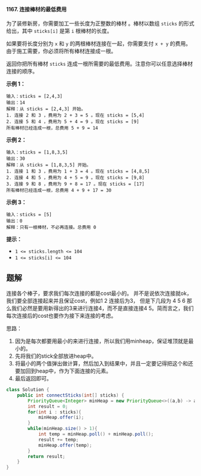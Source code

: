 #### 1167. 连接棒材的最低费用

为了装修新房，你需要加工一些长度为正整数的棒材 。棒材以数组 `sticks` 的形式给出，其中 `sticks[i]` 是第 `i` 根棒材的长度。

如果要将长度分别为 `x` 和 `y` 的两根棒材连接在一起，你需要支付 `x + y` 的费用。 由于施工需要，你必须将所有棒材连接成一根。

返回你把所有棒材 `sticks` 连成一根所需要的最低费用。注意你可以任意选择棒材连接的顺序。

**示例 1：**

```shell
输入：sticks = [2,4,3]
输出：14
解释：从 sticks = [2,4,3] 开始。
1. 连接 2 和 3 ，费用为 2 + 3 = 5 。现在 sticks = [5,4]
2. 连接 5 和 4 ，费用为 5 + 4 = 9 。现在 sticks = [9]
所有棒材已经连成一根，总费用 5 + 9 = 14
```

**示例 2：**

```shell
输入：sticks = [1,8,3,5]
输出：30
解释：从 sticks = [1,8,3,5] 开始。
1. 连接 1 和 3 ，费用为 1 + 3 = 4 。现在 sticks = [4,8,5]
2. 连接 4 和 5 ，费用为 4 + 5 = 9 。现在 sticks = [9,8]
3. 连接 9 和 8 ，费用为 9 + 8 = 17 。现在 sticks = [17]
所有棒材已经连成一根，总费用 4 + 9 + 17 = 30
```

**示例 3：**

```shell
输入：sticks = [5]
输出：0
解释：只有一根棒材，不必再连接。总费用 0
```

**提示：**

- `1 <= sticks.length <= 104`
- `1 <= sticks[i] <= 104`



## 题解

连接各个棒子，要求我们每次连接的都是cost最小的。
并不是说依次连接就ok，我们要全部连接起来并且保证cost，例如1 2 连接后为3， 但是下几段为 4 5 6 那么我们必然是要用新得出的3来进行连接4，而不是直接连接4 5。简而言之，我们每次连接后的cost也要作为接下来连接的考虑。

思路：

1. 因为是每次都要用最小的来进行连接，所以我们用minheap，保证堆顶就是最小的。
2. 先将我们的stick全部放进heap中。
3. 将最小的两个值弹出做计算，然后加入到结果中，并且一定要记得把这个和还要加回到heap中，作为下面连接的元素。
4. 最后返回即可。

```java
class Solution {
    public int connectSticks(int[] sticks) {
        PriorityQueue<Integer> minHeap = new PriorityQueue<>((a,b) -> a - b);
        int result = 0;
        for(int i : sticks){
            minHeap.offer(i);
        }
        while(minHeap.size() > 1){
            int temp = minHeap.poll() + minHeap.poll();
            result += temp;
            minHeap.offer(temp);
        }
        return result;
    }
}
```

